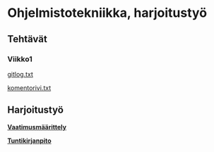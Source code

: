 # Ohjelmistotekniikka, harjoitustyö

## Tehtävät

### Viikko1

[gitlog.txt](https://github.com/Veera0742/ohjelmistotekniikka-harjoitustyo/blob/master/laskarit/viikko1/gitlog.txt)

[komentorivi.txt](https://github.com/Veera0742/ohjelmistotekniikka-harjoitustyo/blob/master/laskarit/viikko1/komentorivi.txt)

## Harjoitustyö

**[Vaatimusmäärittely](https://github.com/Veera0742/ohjelmistotekniikka-harjoitustyo/blob/master/dokumentaatio/vaatimusmaarittely.md)**

**[Tuntikirjanpito](https://github.com/Veera0742/ohjelmistotekniikka-harjoitustyo/blob/master/dokumentaatio/tuntikirjanpito.md)**

